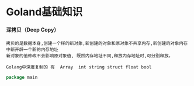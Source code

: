 # Goland基础知识



#### 深拷贝（Deep Copy）

```
拷贝的是数据本身,创建一个样的新对象,新创建的对象和原对象不共享内存,新创建的对象内存中新开辟一个新的内存地址
新对象的值修改不会影响原对象值, 既然内存地址不同,释放内存地址时,可分别释放。

Golang中深度复制的 有  Array  int string struct float bool
```

```go
package main



```